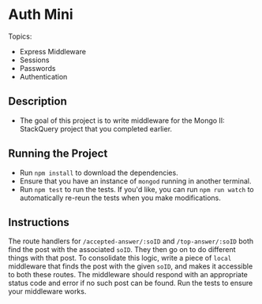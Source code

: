 # Auth Mini
Topics:
  * Express Middleware 
  * Sessions
  * Passwords
  * Authentication

## Description
 - The goal of this project is to write middleware for the Mongo II: StackQuery project that you completed earlier.
## Running the Project
- Run `npm install` to download the dependencies.
- Ensure that you have an instance of `mongod` running in another terminal.
- Run `npm test` to run the tests. If you'd like, you can run `npm run watch`
  to automatically re-reun the tests when you make modifications.

## Instructions

The route handlers for `/accepted-answer/:soID` and `/top-answer/:soID` both find the post with the associated `soID`. They then go on to do different things with that post. To consolidate this logic, write a piece of `local` middleware that finds the post with the given `soID`, and makes it accessible to both these routes. The middleware should respond with an appropriate status code and error if no such post can be found. Run the tests to ensure your middleware works.
